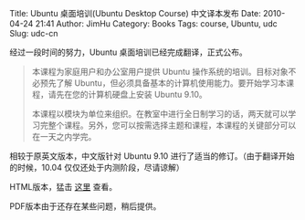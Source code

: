Title: Ubuntu 桌面培训(Ubuntu Desktop Course) 中文译本发布
Date: 2010-04-24 21:41
Author: JimHu
Category: Books
Tags: course, Ubuntu, udc
Slug: udc-cn

经过一段时间的努力，Ubuntu 桌面培训已经完成翻译，正式公布。  

> 本课程为家庭用户和办公室用户提供 Ubuntu
> 操作系统的培训。目标对象不必预先了解
> Ubuntu，但必须具备基本的计算机使用能力。要开始学习本课程，请先在您的计算机硬盘上安装
> Ubuntu 9.10。  
>   
>
> 本课程以模块为单位来组织。在教室中进行全日制学习的话，两天就可以学习完整个课程。另外，您可以按需选择主题和课程，本课程的关键部分可以在一天之内学完。

相较于原英文版本，中文版针对 Ubuntu 9.10
进行了适当的修订。（由于翻译开始的时候，10.04
仅仅还处于内测阶段，尽请谅解）

HTML版本，猛击
[这里](http://people.ubuntu.com/~happyaron/udc-cn/index.html) 查看。  
  
PDF版本由于还存在某些问题，稍后提供。
